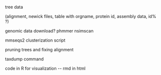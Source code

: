 tree data 

(alignment, 
newick files, 
table with orgname, protein id, assembly data, id% ?)

genomic data download?
phmmer
nsimscan


mmseqs2 clusterization script

pruning trees and fixing alignment

taxdump command

code in R for visualization -- rmd in html
